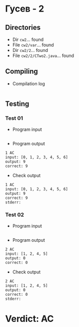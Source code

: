 # Гусев - 2
## Directories
- Dir `cw2`... found
- File `cw2/var`... found
- Dir `cw2/2`... found
- File `cw2/2/CTwo2.java`... found
## Compiling
- Compilation log
```

```
## Testing
### Test 01
- Program input
```

```
- Program output
```
1 AC
input: [0, 1, 2, 3, 4, 5, 6]
output: 9
correct: 9

```
- Check output
```
1 AC
input: [0, 1, 2, 3, 4, 5, 6]
output: 9
correct: 9
stderr:

```
### Test 02
- Program input
```

```
- Program output
```
2 AC
input: [1, 2, 4, 5]
output: 0
correct: 0

```
- Check output
```
2 AC
input: [1, 2, 4, 5]
output: 0
correct: 0
stderr:

```
# Verdict: AC
